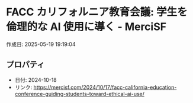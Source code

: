# FACC カリフォルニア教育会議: 学生を倫理的な AI 使用に導く - MerciSF

作成日: 2025-05-19 19:19:04

## プロパティ

- 日付: 2024-10-18
- リンク: https://mercisf.com/2024/10/17/facc-california-education-conference-guiding-students-toward-ethical-ai-use/

